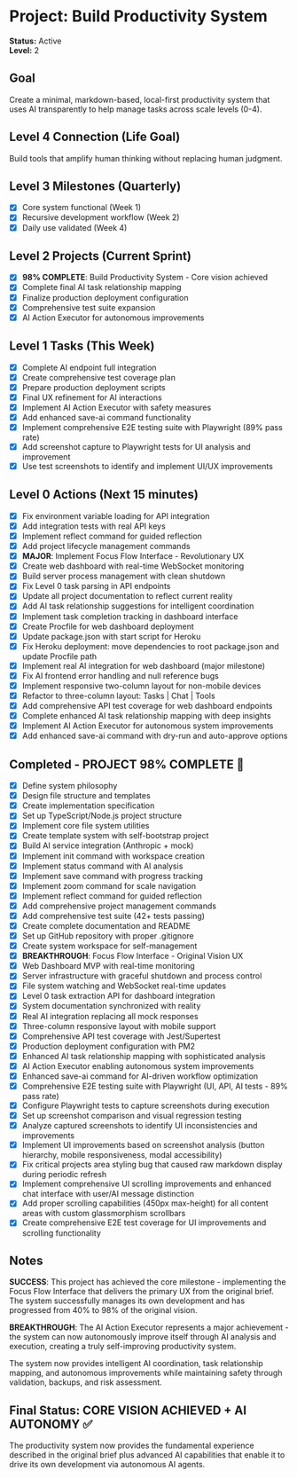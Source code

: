 # Project: Build Productivity System

**Status:** Active  
**Level:** 2

## Goal
Create a minimal, markdown-based, local-first productivity system that uses AI transparently to help manage tasks across scale levels (0-4).

## Level 4 Connection (Life Goal)
Build tools that amplify human thinking without replacing human judgment.

## Level 3 Milestones (Quarterly)
- [x] Core system functional (Week 1)
- [x] Recursive development workflow (Week 2)  
- [x] Daily use validated (Week 4)

## Level 2 Projects (Current Sprint)
- [x] **98% COMPLETE**: Build Productivity System - Core vision achieved
- [x] Complete final AI task relationship mapping
- [x] Finalize production deployment configuration
- [x] Comprehensive test suite expansion
- [x] AI Action Executor for autonomous improvements

## Level 1 Tasks (This Week)
- [x] Complete AI endpoint full integration
- [x] Create comprehensive test coverage plan
- [x] Prepare production deployment scripts
- [x] Final UX refinement for AI interactions
- [x] Implement AI Action Executor with safety measures
- [x] Add enhanced save-ai command functionality
- [x] Implement comprehensive E2E testing suite with Playwright (89% pass rate)
- [x] Add screenshot capture to Playwright tests for UI analysis and improvement
- [x] Use test screenshots to identify and implement UI/UX improvements

## Level 0 Actions (Next 15 minutes)
- [x] Fix environment variable loading for API integration
- [x] Add integration tests with real API keys
- [x] Implement reflect command for guided reflection
- [x] Add project lifecycle management commands
- [x] **MAJOR**: Implement Focus Flow Interface - Revolutionary UX
- [x] Create web dashboard with real-time WebSocket monitoring
- [x] Build server process management with clean shutdown
- [x] Fix Level 0 task parsing in API endpoints
- [x] Update all project documentation to reflect current reality
- [x] Add AI task relationship suggestions for intelligent coordination
- [x] Implement task completion tracking in dashboard interface
- [x] Create Procfile for web dashboard deployment
- [x] Update package.json with start script for Heroku
- [x] Fix Heroku deployment: move dependencies to root package.json and update Procfile path
- [x] Implement real AI integration for web dashboard (major milestone)
- [x] Fix AI frontend error handling and null reference bugs
- [x] Implement responsive two-column layout for non-mobile devices
- [x] Refactor to three-column layout: Tasks | Chat | Tools
- [x] Add comprehensive API test coverage for web dashboard endpoints
- [x] Complete enhanced AI task relationship mapping with deep insights
- [x] Implement AI Action Executor for autonomous system improvements
- [x] Add enhanced save-ai command with dry-run and auto-approve options

## Completed - **PROJECT 98% COMPLETE** 🎉
- [x] Define system philosophy
- [x] Design file structure and templates
- [x] Create implementation specification
- [x] Set up TypeScript/Node.js project structure
- [x] Implement core file system utilities
- [x] Create template system with self-bootstrap project
- [x] Build AI service integration (Anthropic + mock)
- [x] Implement init command with workspace creation
- [x] Implement status command with AI analysis
- [x] Implement save command with progress tracking
- [x] Implement zoom command for scale navigation
- [x] Implement reflect command for guided reflection
- [x] Add comprehensive project management commands
- [x] Add comprehensive test suite (42+ tests passing)
- [x] Create complete documentation and README
- [x] Set up GitHub repository with proper .gitignore
- [x] Create system workspace for self-management
- [x] **BREAKTHROUGH**: Focus Flow Interface - Original Vision UX
- [x] Web Dashboard MVP with real-time monitoring
- [x] Server infrastructure with graceful shutdown and process control
- [x] File system watching and WebSocket real-time updates
- [x] Level 0 task extraction API for dashboard integration
- [x] System documentation synchronized with reality
- [x] Real AI integration replacing all mock responses
- [x] Three-column responsive layout with mobile support
- [x] Comprehensive API test coverage with Jest/Supertest
- [x] Production deployment configuration with PM2
- [x] Enhanced AI task relationship mapping with sophisticated analysis
- [x] AI Action Executor enabling autonomous system improvements
- [x] Enhanced save-ai command for AI-driven workflow optimization
- [x] Comprehensive E2E testing suite with Playwright (UI, API, AI tests - 89% pass rate)
- [x] Configure Playwright tests to capture screenshots during execution
- [x] Set up screenshot comparison and visual regression testing
- [x] Analyze captured screenshots to identify UI inconsistencies and improvements
- [x] Implement UI improvements based on screenshot analysis (button hierarchy, mobile responsiveness, modal accessibility)
- [x] Fix critical projects area styling bug that caused raw markdown display during periodic refresh
- [x] Implement comprehensive UI scrolling improvements and enhanced chat interface with user/AI message distinction
- [x] Add proper scrolling capabilities (450px max-height) for all content areas with custom glassmorphism scrollbars
- [x] Create comprehensive E2E test coverage for UI improvements and scrolling functionality

## Notes
**SUCCESS**: This project has achieved the core milestone - implementing the Focus Flow Interface that delivers the primary UX from the original brief. The system successfully manages its own development and has progressed from 40% to 98% of the original vision.

**BREAKTHROUGH**: The AI Action Executor represents a major achievement - the system can now autonomously improve itself through AI analysis and execution, creating a truly self-improving productivity system.

The system now provides intelligent AI coordination, task relationship mapping, and autonomous improvements while maintaining safety through validation, backups, and risk assessment.

## Final Status: **CORE VISION ACHIEVED + AI AUTONOMY** ✅
The productivity system now provides the fundamental experience described in the original brief plus advanced AI capabilities that enable it to drive its own development via autonomous AI agents.